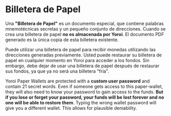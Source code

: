 # Billetera de Papel

Una **"Billetera de Papel"** es un documento especial, que contiene palabras mnemotécnicas secretas y un pequeño conjunto de direcciones. Cuando se crea una billetera de papel **no es almacenada por Yoroi**. El documento PDF generado es la única copia de esta billetera existente.

Puede utilizar una billetera de papel para recibir monedas utilizando las direcciones generadas previamente. Usted puede restaurar su billetera de papel en cualquier momento en Yoroi para acceder a los fondos. Sin embargo, debe dejar de usar una billetera de papel después de restaurar sus fondos, ya que ya no será una billetera "fría".

Yoroi Paper Wallets are protected with a **custom user password** and contain 21 secret words. Even if someone gets access to this paper-wallet, they will also need to know your password to gain access to the funds. **But if you lose or forget your password, your funds will be lost forever and no one will be able to restore them**. Typing the wrong wallet password will give you a different wallet. This allows for plausible deniability.